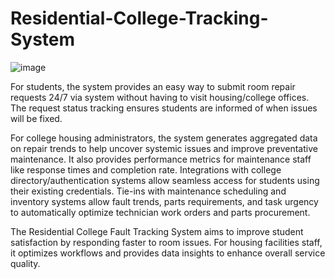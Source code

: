 # Residential-College-Tracking-System

![image](https://github.com/user-attachments/assets/a4453752-7681-4606-81c9-dda9628dec68)

For students, the system provides an easy way to submit room repair requests 24/7 via system without 
having to visit housing/college offices. The request status tracking ensures students are informed of 
when issues will be fixed.

For college housing administrators, the system generates aggregated data on repair trends to help 
uncover systemic issues and improve preventative maintenance. It also provides performance metrics 
for maintenance staff like response times and completion rate. Integrations with college 
directory/authentication systems allow seamless access for students using their existing credentials. 
Tie-ins with maintenance scheduling and inventory systems allow fault trends, parts requirements, 
and task urgency to automatically optimize technician work orders and parts procurement. 


The Residential College Fault Tracking System aims to improve student satisfaction by responding 
faster to room issues. For housing facilities staff, it optimizes workflows and provides data insights to 
enhance overall service quality.
